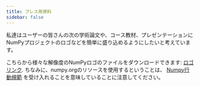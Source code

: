 ```yaml
---
title: プレス用資料
sidebar: false
---
```


私達はユーザーの皆さんの次の学術論文や、コース教材、プレゼンテーションにNumPyプロジェクトのロゴなどを簡単に盛り込めるようにしたいと考えています。

こちらから様々な解像度のNumPyロゴのファイルをダウンロードできます: [ロゴリンク](https://github.com/numpy/numpy/tree/master/branding/logo). ちなみに、numpy.orgのリソースを使用するということは、 [Numpy行動規範](/code-of-conduct) を受け入れることを意味していることに注意してください。
